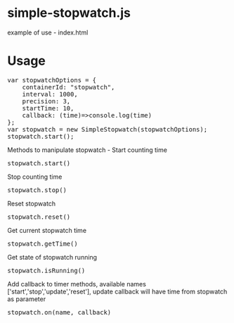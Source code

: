 # simple-stopwatch.js

example of use - index.html

# Usage
<pre>
var stopwatchOptions = {
    containerId: "stopwatch",
    interval: 1000,
    precision: 3,
    startTime: 10,
    callback: (time)=>console.log(time)
};
var stopwatch = new SimpleStopwatch(stopwatchOptions);
stopwatch.start();
</pre>
Methods to manipulate stopwatch -
Start counting time
<pre>
stopwatch.start()
</pre>
Stop counting time
<pre>
stopwatch.stop()
</pre>
Reset stopwatch
<pre>
stopwatch.reset()
</pre>
Get current stopwatch time
<pre>
stopwatch.getTime()
</pre>
Get state of stopwatch running
<pre>
stopwatch.isRunning()
</pre>
Add callback to timer methods, available names ['start','stop','update','reset'], update callback will have time from stopwatch as parameter
<pre>
stopwatch.on(name, callback)
</pre>
